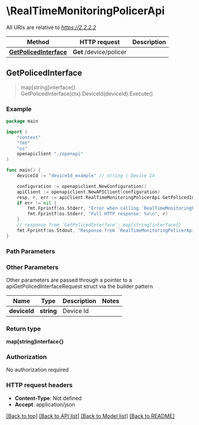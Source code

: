 # \RealTimeMonitoringPolicerApi

All URIs are relative to *https://2.2.2.2*

Method | HTTP request | Description
------------- | ------------- | -------------
[**GetPolicedInterface**](RealTimeMonitoringPolicerApi.md#GetPolicedInterface) | **Get** /device/policer | 



## GetPolicedInterface

> map[string]interface{} GetPolicedInterface(ctx).DeviceId(deviceId).Execute()





### Example

```go
package main

import (
    "context"
    "fmt"
    "os"
    openapiclient "./openapi"
)

func main() {
    deviceId := "deviceId_example" // string | Device Id

    configuration := openapiclient.NewConfiguration()
    apiClient := openapiclient.NewAPIClient(configuration)
    resp, r, err := apiClient.RealTimeMonitoringPolicerApi.GetPolicedInterface(context.Background()).DeviceId(deviceId).Execute()
    if err != nil {
        fmt.Fprintf(os.Stderr, "Error when calling `RealTimeMonitoringPolicerApi.GetPolicedInterface``: %v\n", err)
        fmt.Fprintf(os.Stderr, "Full HTTP response: %v\n", r)
    }
    // response from `GetPolicedInterface`: map[string]interface{}
    fmt.Fprintf(os.Stdout, "Response from `RealTimeMonitoringPolicerApi.GetPolicedInterface`: %v\n", resp)
}
```

### Path Parameters



### Other Parameters

Other parameters are passed through a pointer to a apiGetPolicedInterfaceRequest struct via the builder pattern


Name | Type | Description  | Notes
------------- | ------------- | ------------- | -------------
 **deviceId** | **string** | Device Id | 

### Return type

**map[string]interface{}**

### Authorization

No authorization required

### HTTP request headers

- **Content-Type**: Not defined
- **Accept**: application/json

[[Back to top]](#) [[Back to API list]](../README.md#documentation-for-api-endpoints)
[[Back to Model list]](../README.md#documentation-for-models)
[[Back to README]](../README.md)

